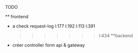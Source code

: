 TODO

\*\* frontend

- a check
  request-log
  l:177
  l:192
  l:113
  l:391

  > > > > > > > l:434
  > > > > > > > \*\*backend

- créer controller form api & gateway
